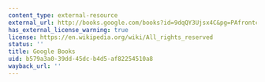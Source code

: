 ```yaml
---
content_type: external-resource
external_url: http://books.google.com/books?id=9dqQY3Ujsx4C&pg=PAfrontcover
has_external_license_warning: true
license: https://en.wikipedia.org/wiki/All_rights_reserved
status: ''
title: Google Books
uid: b579a3a0-39dd-45dc-b4d5-af82254510a8
wayback_url: ''
---
```

